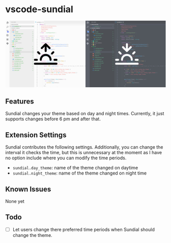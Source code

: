 # vscode-sundial

![VSCode Sundial](images/banner.jpg)

## Features

Sundial changes your theme based on day and night times. Currently, it just supports changes before 6 pm and after that.

## Extension Settings

Sundial contributes the following settings. Additionally, you can change the interval it checks the time, but this is unnecessary at the moment as I have no option include where you can modify the time periods.

* `sundial.day_theme`: name of the theme changed on daytime
* `sundial.night_theme`: name of the theme changed on night time

## Known Issues

None yet

## Todo

* [ ] Let users change there preferred time periods when Sundial should change the theme.